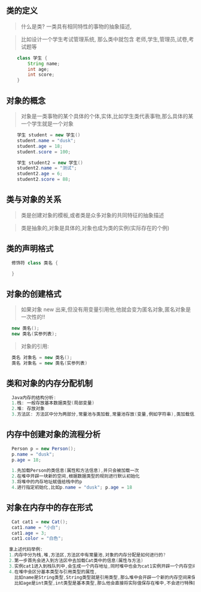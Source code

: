 ## 类的定义

> 什么是类? 一类具有相同特性的事物的抽象描述,

> 比如设计一个学生考试管理系统, 那么类中就包含 老师,学生,管理员,试卷,考试题等

```java
    class 学生 {
        String name;
        int age;
        int score;
    }
```

## 对象的概念

> 对象是一类事物的某个具体的个体,实体,比如学生类代表事物,那么具体的某一个学生就是一个对象

```java
    学生 student = new 学生()
    student.name = "dusk";
    student.age = 18;
    student.score = 100;

    学生 student2 = new 学生()
    student2.name = "测试";
    student2.age = 6;
    student2.score = 88;
```

## 类与对象的关系

> 类是创建对象的模板,或者类是众多对象的共同特征的抽象描述

> 类是抽象的,对象是具体的,对象也成为类的实例(实际存在的个例)

## 类的声明格式

```java
  修饰符 class 类名 {

  }
```

## 对象的创建格式

> 如果对象 new 出来,但没有用变量引用他,他就会变为匿名对象,匿名对象是一次性的!!

```java
  new 类名();
  new 类名(实参列表);
```

> 对象的引用:

```java
  类名 对象名 = new 类名();
  类名 对象名 = new 类名(实参列表)
```

## 类和对象的内存分配机制

```java
  Java内存的结构分析:
  1.栈: 一般存放基本数据类型(局部变量)
  2.堆: 存放对象
  3.方法区: 方法区中分为两部分,常量池与类加载,常量池存放(变量,例如字符串),类加载信息
```

## 内存中创建对象的流程分析

```java
  Person p = new Person();
  p.name = "dusk";
  p.age = 18;

  1.先加载Person的类信息(属性和方法信息),并只会被加载一次
  2.在堆中开辟一块新的空间,根据数据类型的规则进行默认初始化
  3.将堆中的内存地址赋值给栈中的p
  4.进行指定初始化,比如p.name = "dusk"; p.age = 18
```

## 对象在内存中的存在形式

```java
  Cat cat1 = new Cat();
  cat1.name = "小白";
  cat1.age = 3;
  cat1.color = "白色";

 拿上述代码举例:
 1.内存中分为栈,堆,方法区,方法区中有常量池,对象的内存分配是如何进行的?
 2.第一步首先会进入到方法区中去加载Cat类中的信息(属性与方法)
 3.实例cat1进入到栈队列中,会生成一个内存地址,同时堆中也会为cat1实例开辟一个内存空间,堆中的内存空间的地址与栈中的内存地址一致,简单说就是栈中的内存地址会指向堆中的内存地址
 4.在堆中会区分基本类型与引用类型的属性,
   比如name是String类型,String类型就是引用类型,那么堆中会开辟一个新的内存空间来保存这个引用类型的地址,这个name的实际值会被保存到方法区中的常量池
   比如age是int类型,int类型是基本类型,那么他会直接将实际值保存在堆中,不会进行特殊操作
```
